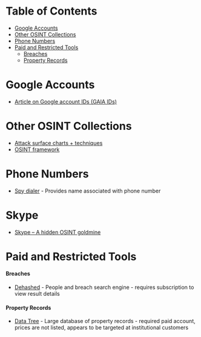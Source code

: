 # Table of Contents

* [Google Accounts](#google-accounts)
* [Other OSINT Collections](#other-osint-collections)
* [Phone Numbers](#phone-numbers)
* [Paid and Restricted Tools](#paid-and-restricted-tools)
  * [Breaches](#breaches)
  * [Property Records](#property-records)

# Google Accounts
* [Article on Google account IDs (GAIA IDs)](https://sector035.nl/articles/keeping-a-grip-on-google-ids)

# Other OSINT Collections
* [Attack surface charts + techniques](https://github.com/sinwindie/OSINT)
* [OSINT framework](https://osintframework.com/)

# Phone Numbers
* [Spy dialer](https://www.spydialer.com/) - Provides name associated with phone number

# Skype
* [Skype – A hidden OSINT goldmine](https://whitehatinspector.blogspot.com/2021/03/skype-hidden-osint-goldmine.html)

# Paid and Restricted Tools

#### Breaches
* [Dehashed](https://dehashed.com/) - People and breach search engine - requires subscription to view result details

#### Property Records
* [Data Tree](https://web.datatree.com/) - Large database of property records - required paid account, prices are not listed, appears to be targeted at institutional customers
